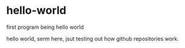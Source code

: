 # hello-world
first program being hello world

hello world, serm here, jsut testing out how github repositories work.
